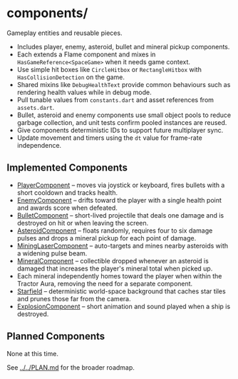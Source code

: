 # components/

Gameplay entities and reusable pieces.

- Includes player, enemy, asteroid, bullet and mineral pickup
  components.
- Each extends a Flame component and mixes in `HasGameReference<SpaceGame>`
  when it needs game context.
- Use simple hit boxes like `CircleHitbox` or `RectangleHitbox` with
  `HasCollisionDetection` on the game.
- Shared mixins like `DebugHealthText` provide common behaviours such as
  rendering health values while in debug mode.
- Pull tunable values from `constants.dart` and asset references from
  `assets.dart`.
- Bullet, asteroid and enemy components use small object pools to reduce
  garbage collection, and unit tests confirm pooled instances are reused.
- Give components deterministic IDs to support future multiplayer sync.
- Update movement and timers using the `dt` value for frame-rate independence.

## Implemented Components

- [PlayerComponent](player.md) – moves via joystick or keyboard, fires bullets
  with a short cooldown and tracks health.
- [EnemyComponent](enemy.md) – drifts toward the player with a single health
  point and awards score when defeated.
- [BulletComponent](bullet.md) – short-lived projectile that deals one damage
  and is destroyed on hit or when leaving the screen.
- [AsteroidComponent](asteroid.md) – floats randomly, requires four to six
  damage pulses and drops a mineral pickup for each point of damage.
- [MiningLaserComponent](mining_laser.md) – auto-targets and mines nearby
  asteroids with a widening pulse beam.
- [MineralComponent](mineral.md) – collectible dropped whenever an asteroid is
  damaged that increases the player's mineral total when picked up.
- Each mineral independently homes toward the player when within the Tractor
  Aura, removing the need for a separate component.
- [Starfield](starfield.md) – deterministic world-space background that caches
  star tiles and prunes those far from the camera.
- [ExplosionComponent](explosion.md) – short animation and sound played when
  a ship is destroyed.

## Planned Components

None at this time.

See [../../PLAN.md](../../PLAN.md) for the broader roadmap.
